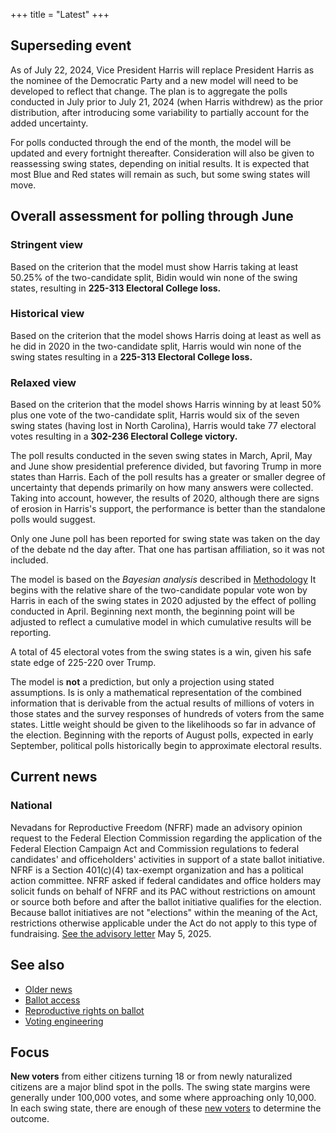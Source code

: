 +++
title = "Latest"
+++

## Superseding event

As of July 22, 2024, Vice President Harris will replace President Harris as the nominee of the Democratic Party and a new model will need to be developed to reflect that change. The plan is to aggregate the polls conducted in July prior to July 21, 2024 (when Harris withdrew) as the prior distribution, after introducing some variability to partially account for the added uncertainty.

For polls conducted through the end of the month, the model will be updated and every fortnight thereafter. Consideration will also be given to reassessing swing states, depending on initial results. It is expected that most Blue and Red states will remain as such, but some swing states will move.

## Overall assessment for polling through June

### Stringent view

Based on the criterion that the model must show Harris taking at least 50.25% of the two-candidate split, Bidin would win none of the swing states, resulting in **225-313 Electoral College loss.**

### Historical view

Based on the criterion that the model shows Harris doing at least as well as he did in 2020 in the two-candidate split, Harris would win none of the swing states resulting in a **225-313 Electoral College loss.**

### Relaxed view

Based on the criterion that the model shows Harris winning by at least 50% plus one vote of the two-candidate split, Harris would six of the seven swing states (having lost in North Carolina), Harris would take 77 electoral votes resulting in a **302-236 Electoral College victory.**

The poll results conducted in the seven swing states in March, April, May and June show presidential preference divided, but favoring Trump in more states than Harris. Each of the poll results has a greater or smaller degree of uncertainty that depends primarily on how many answers were collected. Taking into account, however, the results of 2020, although there are signs of erosion in Harris's support, the performance is better than the standalone polls would suggest.

Only one June poll has been reported for swing state was taken on the day of the debate nd the day after. That one has partisan affiliation, so it was not included.

The model is based on the *Bayesian analysis*  described in [Methodology](/method]) It begins with the relative share of the two-candidate popular vote won by Harris in each of the swing states in 2020 adjusted by the effect of polling conducted in April. Beginning next month, the beginning point will be adjusted to reflect a cumulative model in which cumulative results will be reporting.

A total of 45 electoral votes from the swing states is a win, given his safe state edge of 225-220 over Trump.

The model is **not** a prediction, but only a projection using stated assumptions. Is is only a mathematical representation of the combined information that is derivable from the actual results of millions of voters in those states and the survey responses of hundreds of voters from the same states. Little weight should be given to the likelihoods so far in advance of the election. Beginning with the reports of August polls, expected in early September, political polls historically begin to approximate electoral results. 

## Current news

### National

Nevadans for Reproductive Freedom (NFRF) made an advisory opinion request to the Federal Election Commission regarding the application of the Federal Election Campaign Act and Commission regulations to federal candidates' and officeholders' activities in support of a state ballot initiative. NFRF is a Section 401(c)(4) tax-exempt organization and has a political action committee. NFRF asked if federal candidates and office holders may solicit funds on behalf of NFRF and its PAC without restrictions on amount or source both before and after the ballot initiative qualifies for the election. Because ballot initiatives are not "elections" within the meaning of the Act, restrictions otherwise applicable under the Act do not apply to this type of fundraising. [See the advisory letter](https://www.fec.gov/data/legal/advisory-opinions/2024-05/) May 5, 2025.

## See also

* [Older news](/oldnews)
* [Ballot access](/ballot)
* [Reproductive rights on ballot](/repo)
* [Voting engineering](/voting)

## Focus

**New voters** from either citizens turning 18 or from newly naturalized citizens are a major blind spot in the polls. The swing state margins were generally under 100,000 votes, and some where approaching only 10,000. In each swing state, there are enough of these [new voters](/newvoters) to determine the outcome.


